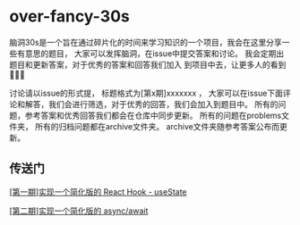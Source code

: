 # over-fancy-30s
脑洞30s是一个旨在通过碎片化的时间来学习知识的一个项目，我会在这里分享一些有意思的题目，
大家可以发挥脑洞，在issue中提交答案和讨论。 我会定期出题目和更新答案，对于优秀的答案和回答我们加入
到项目中去，让更多人的看到 👏👏👏

讨论请以issue的形式提， 标题格式为[第x期]xxxxxxx ， 大家可以在issue下面评论和解答，我们会进行筛选，对于优秀的回答，我们会加入到题目中。
所有的问题，参考答案和优秀回答我们都会在仓库中同步更新。
所有的问题在problems文件夹， 所有的归档问题都在archive文件夹。 archive文件夹随参考答案公布而更新。

## 传送门

[[第一期]实现一个简化版的 React Hook - useState](./problems/create-useState-from-scratch.md)

[[第二期]实现一个简化版的 async/await](./problems/create-async-await-from-scratch.md)
